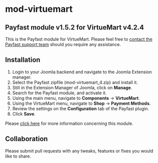 # mod-virtuemart

## Payfast module v1.5.2 for VirtueMart v4.2.4

This is the Payfast module for VirtueMart. Please feel free
to [contact the Payfast support team](https://payfast.io/contact/) should you require any assistance.

## Installation

1. Login to your Joomla backend and navigate to the Joomla Extension manager.
3. Select the Payfast zipfile (mod-virtuemart_4.zip) and install it.
4. Still in the Extension Manager of Joomla, click on **Manage**.
5. Search for the Payfast module, and activate it.
6. Using the main menu, navigate to **Components** -> **VirtueMart**.
7. Using the VirtueMart menu, navigate to **Shop** -> **Payment Methods**.
8. Review the settings on the **Configuration** tab of the Payfast plugin.
9. Click **Save**.

Please [click here](https://payfast.io/integration/plugins/virtuemart/) for more information concerning this module.

## Collaboration

Please submit pull requests with any tweaks, features or fixes you would like to share.
